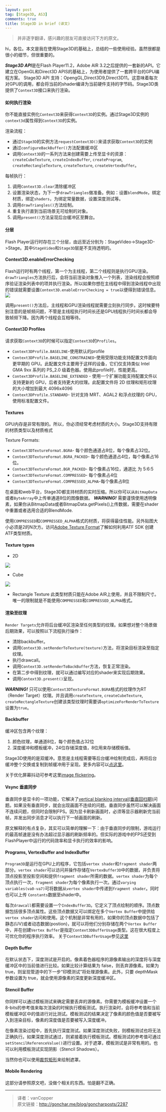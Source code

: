 ```yaml
---
layout: post
tag: [Stage3D, AS3]
comments: true
title: Stage3D in brief (译文)
---
```

> 并非逐字翻译，感兴趣的朋友可直接访问下方的原文。

hi，各位。本文是我在使用Stage3D的基础上，总结的一些使用经验。虽然很都是很小的细节，但很重要的。

***Stage3D API***是在Flash Player11.2，Adobe AIR 3.2之后提供的一套新的API。它建立在OpenGL和Direct3D APIS的基础上，为使用者提供了一套跨平台的GPU编程方案。
Stage3D API 支持：OpengGL,Direct3D9,Direct3D11。这意味着每次对GPU的调用，都会将当前的shader编译为当前硬件支持的字节码。Stage3D类提供了`Context3D`接口来执行渲染。

#### 如何执行渲染

你不能直接实例化`Context3D`来获得`Context3D`的实例。通过Stage3D实例的`context3d`属性得到`Context3D`的实例。

渲染流程：

* 通过`Stage3D`的实例方法`requestContext3D()`来请求获取`Context3D`的实例
* 通过`configureBackBuffer()`方法配置缓冲区
* 调用`Context3D`的一系列方法来创建需要上传至显卡的资源：`createCubeTexture`, `createIndexBuffer`, `createProgram`, `createRectangleTexture`, `createTexture`, `createVertexBuffer`。

每帧执行：
1. 调用`Context3D.clear`清除缓冲区
2. 设置渲染状态，为下一步`drawTriangles`做准备。例如：设置`blendMode`，绑定材质，绑定`shaders`，为绑定常量数据，设置深度测试等。
3. 调用`drawTriangles()`方法绘制。
4. 重复执行直到当前场景无可绘制的对象。
5. 调用`present()`方法呈现后台缓冲区至舞台。

#### 分层
Flash Player运行时存在三个分层，由远至近分别为：StageVideo->Stage3D->Stage。其中`StageVideo`和`Stage3D`层是不支持透明的。

#### Context3D.enableErrorChecking
Flash运行时有两个线程，第一个为主线程，第二个线程则是执行GPU渲染。`drawTriangles`方法执行后，会将当前渲染对象推入一个列表，渲染线程会按照顺序验证渲染列表中的项并执行渲染。所以如果你想在主线程中得到渲染线程中出现的错误就需要设置`Context3D.enableErrorChecking = true`以便得到错误信息。  
![](../images/multi.png)

调用`present()`方法后，主线程和GPU渲染线程就需要立刻执行同步。这时候要特别注意的是帧频问题，不管是主线程执行时间长还是GPU线程执行时间长都会导致帧频下降。因为两个线程会互相等待。

#### Context3D Profiles
请求获取`Context3D`的时候可以指定`Context3D`的`Profiles`。
* `Context3DProfile.BASELINE`-使用默认的profile
* `Context3DProfile.BASELINE_CONSTRAINED`-使用受限功能支持配置文件面向更早期的 GPU。此配置文件主要用于这样的设备，它们仅支持类似 Intel GMA 9xx 系列的 PS_2.0 级着色器。使用此profile时，性能更高。
* `Context3DProfile.BASELINE_EXTENDED` - 使用一个扩展功能支持配置文件以支持更新的 GPU，后者支持更大的纹理。此配置文件将 2D 纹理和矩形纹理的大小增加到最大 4096x4096
* `Context3DProfile.STANDARD`- 针对支持 MRT、AGAL2 和浮点纹理的 GPU，使用标准配置文件。

#### Textures
GPU内存是非常有限的。所以，你必须经常考虑材质的大小。Stage3D支持有限的材质类型以及材质格式

Texture Formats:
* `Context3DTextureFormat.BGRA`- 每个颜色通道占8位，每个像素占32位。
* `Context3DTextureFormat.BGRA_PACKED`- 每个颜色通道占4位，每个像素占16位。
* `Context3DTextureFormat.BGR_PACKED`- 每个像素占16位，通道比 为 5:6:5
* `Context3DTextureFormat.COMPRESSED`- 每个像素占4位
* `Context3DTextureFormat.COMPRESSED_ALPHA`-每个像素占8位

在桌面和web平台，Stage3D都支持材质的实时压缩。所以你可以从`BitmapData`或者`ByteArray`中上传单通道8位的图像数据。
***WARNING!*** 需要谨慎使用透明像素，如果你从BitmapData或者BitmapData.getPixels()上传数据，需要在shader中重置或者选用合适的BlendMode.

使用`COMPRESSED`和`COMPRESSED_ALPHA`格式的材质，将获得最佳性能。另外贴图大小必须是2的N次方。访问[Adobe Texture Format](http://www.adobe.com/devnet/flashruntimes/articles/atf-users-guide.html)了解如何利用ATF SDK 创建 ATF类型材质。

#### Texture types
* 2D

![](../images/texture2d.png)

* Cube

![](../images/texture3d.png)

* Rectangle Texture
此类型材质只能在Adobe AIR上使用，并且不限制尺寸。唯一的限制就是不能使用`COMPRESSED`和`COMPRESSED_ALPHA`格式。

#### 渲染至纹理
`Render Targets`允许将后台缓冲区渲染至任何类型的纹理。如果想对整个场景做后期效果，可以按照以下流程执行操作：

* 清除backbuffer。
* 调用`Context3D.setRenderToTexture(texture)`方法，将渲染目标渲染至指定纹理。
* 执行drawcall。
* 调用`Context3D.setRenderToBackBuffer`方法，恢复正常渲染。
* 在第二步中得到纹理，就可以通过编写对应的shader来实现后期效果。
* 调用`Context3D.present()`呈现。

***WARNING!*** 只可以使用`Context3DTextureFormat.BGRA`格式的纹理作为RT（Render Target）纹理。并且调用`createTexture`, `createCubeTexture`, `createRectangleTexture`创建该类型纹理时需要讲`optimizeForRenderToTexture`设置为`true`。

#### Backbuffer

缓冲区包含两个纹理：
1. 颜色纹理，单通道8位，每个颜色值占32位
2. 深度缓冲和模板缓冲，24位存储深度值，8位用来存储模板值。

Stage3D使用的是双缓冲。意思是主线程需要等后台缓冲绘制完成后，再将后台缓冲整个交换或复制到帧缓冲用于呈现。更多内容可以[点这里](http://en.wikipedia.org/wiki/Multiple_buffering)。

关于优化屏幕抖动可参考这里[image flickering](http://en.wikipedia.org/wiki/Flicker_(screen))。

#### Vsync 垂直同步
垂直同步是显卡的一项功能，它解决了[vertical blanking interval(垂直回扫期)](http://en.wikipedia.org/wiki/Vertical_blanking_interval)问题。如果没有垂直同步，就会出现画面不连续的问题。垂直同步虽然可以解决画面不连续问题，但同时会限制FPS。因为显卡刷新画面时，必须等显示器刷新完当前帧，并发出同步消息才可以执行下一帧画面的刷新。

原文解释的有点复杂，其实可以简单的理解一下：由于垂直同步的限制，游戏运行的最高帧速是没有办法超过显示器的刷新频率的。但实际的游戏中的FPS还受到FlashPlayer中运行的代码效率和显卡执行的效率的影响。

#### Programs, VertexBuffer and IndexBuffer
`Program3D`是运行在GPU上的程序，它包括`vertex shader`和`fragment shader`两部分。`vertex shader`可以访问并操作存储在`VertexBuffer3D`中的数据，并负责将顶点投影至投影空间和提供`fragment shader`所需的数据。`vertex shader`为每个顶点执行一次，`fragment shader`为每个像素执行一次。通过`varying variables(va0-va7)`可将数据从`vertex shader`中传递到`fragment shader`。同时也可以上传 `Constants`数据至shader中。

每次`drawcall`都需要设置一个`IndexBuffer3D`。它定义了顶点绘制的顺序。顶点数据包括很多顶点属性。这些顶点数据又可以绑定在多个`Vertex Buffer`中提供给`vertex shader`访问和使用。这个机制是非常有用的，如果你的顶点数据中包括了静态(UV)或者动态数据(postion)，就可以将他们分别存储在两个`Vertex Buffer`中，并在创建`Vertex Buffer`是指定`Context3DBufferUsage`类型。这在很大程度上可优化你的程序执行效率。 关于`Context3DBufferUsage`参见[这里](http://help.adobe.com/zh_CN/FlashPlatform/reference/actionscript/3/flash/display3D/Context3DBufferUsage.html)

#### Depth Buffer
在默认状态下，深度测试是开启的。像素着色器程序的源像素输出的深度将与深度缓冲区中的当前值进行比较。如果比较计算结果为 false，则丢弃源像素。如果为 true，则呈现管道中的下一步“印模测试”将处理源像素。此外，只要 depthMask 参数设置为 true，就会使用源像素的深度更新深度缓冲区。

#### Stencil Buffer

你同样可以通过模板测试来确定需要丢弃的源像素。你需要为模板缓冲设置一个8-bits的参考值来每次渲染的时候执行模板测试。执行渲染时，会将参考值和当前模板缓冲区中的值进行对比测试。模板测试的结果决定了像素的颜色值是否要被写入到渲染目标，像素的深度值是否要被写入深度缓冲。

在像素渲染过程中，首先执行深度测试。如果深度测试失败，则模板测试也将无法正确执行。如果深度测试通过，则紧接着执行模板测试。模板测试的参考值可通过`setStencilReferenceValue()`进行设置。对于遮罩，模板测试是非常有用的。也可以利用模板测试实现阴影（Stencil Shadows）。

当然你也可以使用[裁剪矩形](http://help.adobe.com/zh_CN/FlashPlatform/reference/actionscript/3/flash/display3D/Context3D.html#setScissorRectangle())来绘制遮罩。

#### Mobile Rendering
这部分请参照原文吧，没做个相关的东西。怕是翻不正确。

***

> 译者：vanCopper  
> 原文链接：http://gonchar.me/blog/goncharposts/2287
